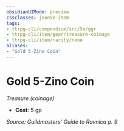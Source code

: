 ```yaml
---
obsidianUIMode: preview
cssclasses: json5e-item
tags:
- ttrpg-cli/compendium/src/5e/ggr
- ttrpg-cli/item/gear/treasure-coinage
- ttrpg-cli/item/rarity/none
aliases: 
- "Gold 5-Zino Coin"
---
```

# Gold 5-Zino Coin
*Treasure (coinage)*  

- **Cost**: 5 gp

*Source: Guildmasters' Guide to Ravnica p. 9*